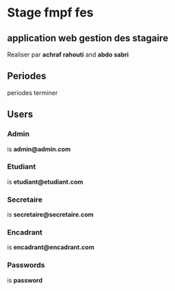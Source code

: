 # Stage fmpf fes

## application web  gestion des stagaire

Realiser par __achraf rahouti__ and __abdo sabri__

## Periodes

periodes terminer

## Users

### Admin

is
__admin@admin.com__

### Etudiant

is
__etudiant@etudiant.com__

### Secretaire

is
__secretaire@secretaire.com__

### Encadrant

is
__encadrant@encadrant.com__

### Passwords

is
__password__
